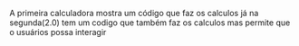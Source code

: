 A primeira calculadora mostra um código que faz os calculos 
já na segunda(2.0) tem um codigo que também faz os calculos mas permite que o usuários possa interagir
